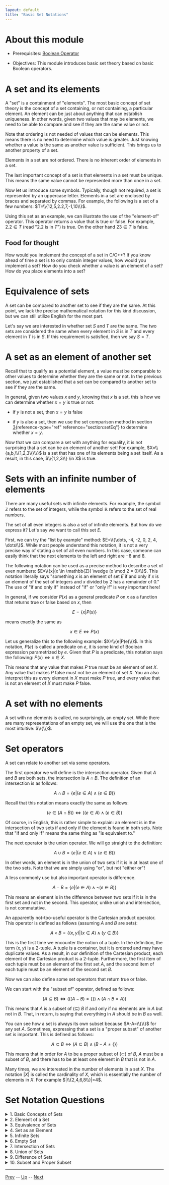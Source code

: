 ```yaml
---
layout: default
title: "Basic Set Notations"
---
```


# About this module

-   Prerequisites: [Boolean Operator](0279.md)

-   Objectives: This module introduces basic set theory based on basic
    Boolean operators.

# A set and its elements

A "set" is a containment of "elements". The most basic concept of set
theory is the concept of a set containing, or not containing, a
particular element. An element can be just about anything that can
establish uniqueness. In other words, given two values that may be
elements, we need to be able to compare and see if they are the same
value or not.

Note that ordering is not needed of values that can be elements. This
means there is no need to determine which value is greater. Just knowing
whether a value is the same as another value is sufficient. This brings
us to another property of a set.

Elements in a set are not ordered. There is no inherent order of
elements in a set.

The last important concept of a set is that elements in a set must be
unique. This means the same value cannot be represented more than once
in a set.

Now let us introduce some symbols. Typically, though not required, a set
is represented by an uppercase letter. Elements in a set are enclosed by
braces and separated by commas. For example, the following is a set of a
few numbers: $T=\\{12,5,2.2,7,-1,10\\}$.

Using this set as an example, we can illustrate the use of the
"element-of" operator. This operator returns a value that is true or
false. For example, $2.2 \in T$ (read "2.2 is in $T$") is true. On the
other hand $23 \in T$ is false.

## Food for thought

How would you implement the concept of a set in C/C++? If you know ahead
of time a set is to only contain integer values, how would you implement
a set? How do you check whether a value is an element of a set? How do
you place elements into a set?

# Equivalence of sets

A set can be compared to another set to see if they are the same. At
this point, we lack the precise mathematical notation for this kind
discussion, but we can still utilize English for the most part.

Let's say we are interested in whether set $S$ and $T$ are the same. The
two sets are considered the same when every element in $S$ is in $T$ and
every element in $T$ is in $S$. If this requirement is satisfied, then
we say $S=T$.

# A set as an element of another set

Recall that to qualify as a potential element, a value must be
comparable to other values to determine whether they are the same or
not. In the previous section, we just established that a set can be
compared to another set to see if they are the same.

In general, given two values $x$ and $y$, knowing that $x$ is a set,
this is how we can determine whether $x=y$ is true or not:

-   if $y$ is not a set, then $x=y$ is false

-   if $y$ is also a set, then we use the set comparison method in
    section [3](#section:setEq){reference-type="ref"
    reference="section:setEq"} to determine whether $x=y$.

Now that we can compare a set with anything for equality, it is not
surprising that a set can be an element of another set! For example,
$X=\\{a,b,\\{1,2,3\\}\\}$ is a set that has one of its elements being a set
itself. As a result, in this case, $\\{1,2,3\\} \in X$ is true.

# Sets with an infinite number of elements

There are many useful sets with infinite elements. For example, the
symbol $\mathbb{Z}$ refers to the set of integers, while the symbol
$\mathbb{R}$ refers to the set of real numbers.

The set of all even integers is also a set of infinite elements. But how
do we express it? Let's say we want to call this set $E$.

First, we can try the "list by example" method:
$E=\\{\dots, -4, -2, 0, 2, 4, \dots\\}$. While most people understand this notation, it is not a very precise way of stating a set of all
even numbers. In this case, someone can easily think that the next
elements to the left and right are $-8$ and $8$.

The following notation can be used as a precise method to describe a set
of even numbers: $E=\\{x|(x \in \mathbb{Z}) \wedge (x \mod 2 = 0)\\}$.
This notation literally says "something $x$ is an element of set $E$ if
and only if $x$ is an element of the set of integers and $x$ divided by
2 has a remainder of 0." The use of "if and only if" instead of "if" or
"only if" is very important here!

In general, if we consider $P(x)$ as a general predicate $P$ on $x$ as a
function that returns true or false based on $x$, then

$$E=\{x|P(x)\}$$

means exactly the same as

$$x\in E \Leftrightarrow P(x)$$

Let us generalize this to the following example: $X=\\{e|P(e)\\}$. In this
notation, $P(e)$ is called a predicate on $e$, it is some kind of
Boolean expression parametrized by $e$. Given that $P$ is a predicate,
this notation says the following: $P(x) \Leftrightarrow x \in X$.

This means that any value that makes $P$ true must be an element of set
$X$. Any value that makes $P$ false must not be an element of set $X$.
You an also interpret this as every element in $X$ must make $P$ true,
and every value that is not an element of $X$ must make $P$ false.

# A set with no elements

A set with no elements is called, no surprisingly, an empty set. While
there are many representations of an empty set, we will use the one that
is the most intuitive: $\\{\\}$.

# Set operators

A set can relate to another set via some operators.

The first operator we will define is the intersection operator. Given
that $A$ and $B$ are both sets, the intersection is $A \cap B$. The
definition of an intersection is as follows:

$$A \cap B = \{e|(e \in A) \wedge (e \in B)\}$$

Recall that this notation means exactly the same as follows:

$$(e \in (A \cap B)) \Leftrightarrow ((e \in A) \wedge (e \in B))$$

Of course, in English, this is rather simple to explain: an element is
in the intersection of two sets if and only if the element is found in
both sets. Note that "if and only if" means the same thing as "is
equivalent to."

The next operator is the union operator. We will go straight to the
definition:

$$A \cup B = \{e | (e \in A) \vee (e \in B)\}$$

In other words, an element is in the union of two sets if it is in at
least one of the two sets. Note that we are simply using "or", but not
"either or"!

A less commonly use but also important operator is difference.

$$A-B = \{e | (e \in A) \wedge \neg(e \in B)\}$$

This means an element is in the difference between two sets if it is in
the first set and not in the second. This operator, unlike union and
intersection, is not commutative.

An apparently not-too-useful operator is the Cartesian product operator.
This operator is defined as follows (assuming $A$ and $B$ are sets):

$$A \times B = \{(x,y)|(x \in A) \wedge (y \in B)\}$$

This is the first time we encounter the notion of a tuple. In the
definition, the term $(x,y)$ is a 2-tuple. A tuple is a container, but
it is ordered and may have duplicate values. As a result, in our
definition of the Cartesian product, each element of the Cartesian
product is a 2-tuple. Furthermore, the first item of each tuple must be
an element of the first set $A$, and the second item of each tuple must
be an element of the second set $B$.

Now we can also define some set operators that return true or false.

We can start with the "subset of" operator, defined as follows:

$$(A \subseteq B) \Leftrightarrow (((A-B) = \{\}) \wedge (A\cap B = A))$$

This means that $A$ is a subset of ($\subseteq$) $B$ if and only if
no elements are in $A$ but not in $B$. That, in return,
is saying that everything in $A$ should be in $B$ as well.

You can see how a set is always its own subset because $A-A=\\{\\}$ for
any set $A$. Sometimes, expressing that a set is a
"proper subset" of another set is important. This is defined as follows:

$$A \subset B \Leftrightarrow (A \subseteq B) \wedge (B-A \neq \{\})$$

This means that in order for $A$ to be a proper subset of ($\subset$) of
$B$, $A$ must be a subset of $B$, and there has to be at least one
element in $B$ that is not in $A$.

Many times, we are interested in the number of elements in a set $X$.
The notation $|X|$ is called the cardinality of $X$, which is
essentially the number of elements in $X$. For example
$|\\{2,4,6,8\\}|=4$.

# Set Notation Questions

<details>
  <summary>1. Basic Concepts of Sets</summary>
  What are the three fundamental properties of a set that distinguish it from other data structures?
  <details>
    <summary>Answer</summary>
    The three fundamental properties of a set are:
    1. Elements are unique: No duplicates are allowed.
    2. No inherent order: The elements do not have a specific sequence.
    3. Membership: The set contains or does not contain a specific element.
  </details>
</details>

<details>
  <summary>2. Element of a Set</summary>
  Given the set $S = \{3.1, 5, -7, 9, 12\}$, determine whether the statement $5 \in S$ is true or false. Explain your reasoning.
  <details>
    <summary>Answer</summary>
    The statement $5 \in S$ is true because the number $5$ is one of the elements in the set $S$.
  </details>
</details>

<details>
  <summary>3. Equivalence of Sets</summary>
  Explain how to determine whether two sets $A$ and $B$ are equal. Provide an example with two small sets.
  <details>
    <summary>Answer</summary>
    Two sets $A$ and $B$ are equal if every element in $A$ is also in $B$, and every element in $B$ is also in $A$. For example, if $A = \{1, 2, 3\}$ and $B = \{3, 1, 2\}$, then $A = B$ because both sets contain exactly the same elements.
  </details>
</details>

<details>
  <summary>4. Set as an Element</summary>
  Consider the set $X = \{a, b, \{1, 2, 3\}\}$. Is the statement $\{1, 2, 3\} \in X$ true or false? Justify your answer.
  <details>
    <summary>Answer</summary>
    The statement $\{1, 2, 3\} \in X$ is true because the set $\{1, 2, 3\}$ is one of the elements in the set $X$.
  </details>
</details>

<details>
  <summary>5. Infinite Sets</summary>
  Express the set of all odd integers using the precise set notation discussed in the material.
  <details>
    <summary>Answer</summary>
    The set of all odd integers can be expressed as $O = \{x \mid x \in \mathbb{Z}, x \mod 2 \neq 0\}$, where $\mathbb{Z}$ represents the set of all integers.
  </details>
</details>

<details>
  <summary>6. Empty Set</summary>
  What is the symbol for an empty set, and what is its significance in set theory?
  <details>
    <summary>Answer</summary>
    The symbol for an empty set is $\{\}$ or sometimes $\emptyset$. It signifies a set that contains no elements.
  </details>
</details>

<details>
  <summary>7. Intersection of Sets</summary>
  Given two sets $A = \{1, 2, 3, 4\}$ and $B = \{3, 4, 5, 6\}$, find $A \cap B$ and explain what the result represents.
  <details>
    <summary>Answer</summary>
    The intersection $A \cap B$ is $\{3, 4\}$. This result represents the elements that are common to both sets $A$ and $B$.
  </details>
</details>

<details>
  <summary>8. Union of Sets</summary>
  Find the union $A \cup B$ of the sets $A = \{x, y\}$ and $B = \{y, z\}$. What does the result signify?
  <details>
    <summary>Answer</summary>
    The union $A \cup B$ is $\{x, y, z\}$. This result signifies all elements that are in either set $A$ or set $B$, or in both.
  </details>
</details>

<details>
  <summary>9. Difference of Sets</summary>
  Calculate the difference $C - D$ for the sets $C = \{10, 20, 30\}$ and $D = \{20, 40\}$. What does the difference operator tell us about these two sets?
  <details>
    <summary>Answer</summary>
    The difference $C - D$ is $\{10, 30\}$. This result tells us the elements that are in set $C$ but not in set $D$.
  </details>
</details>

<details>
  <summary>10. Subset and Proper Subset</summary>
  Explain the difference between a subset and a proper subset. Provide an example of a set $E$ and a subset $F$ where $F$ is a proper subset of $E$.
  <details>
    <summary>Answer</summary>
    A subset $F$ of $E$ means that every element in $F$ is also in $E$. A proper subset $F$ of $E$ means that $F$ is a subset of $E$, and there is at least one element in $E$ that is not in $F$. For example, if $E = \{1, 2, 3\}$ and $F = \{1, 2\}$, then $F$ is a proper subset of $E$.
  </details>
</details>

<hr>

[Prev](propositionalLogic.md) -- [Up](README.md) -- [Next](quantifiers.md)

